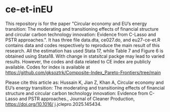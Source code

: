 # ce-et-inEU
This repository is for the paper "Circular economy and EU’s energy transition: The moderating and transitioning effects of financial structure and circular carbon technology innovation: Evidence from C-Lasso and PSTR approaches.". It has three file data.dta, ce027.do, and eu27-ce-et.R contains data and codes respectively to reproduce the main result of this research. All the estimation has used Stata 17, while Table 7 and Figure 6 is obtained using Stata18. With change in statsitcal packge may lead to varied results. However, the codes and data related to CE index are publicly available. Codes for index is available at https://github.com/gksoztrk/Composite-Index_Pareto-Frontiers/tree/main

Please cite this article as: Hussain K, Jian Z, Khan A, Circular economy and EU’s energy transition: The
moderating and transitioning effects of financial structure and circular carbon technology innovation:
Evidence from C-Lasso and PSTR approaches., Journal of Cleaner Production, https://doi.org/10.1016/
j.jclepro.2025.145434.
